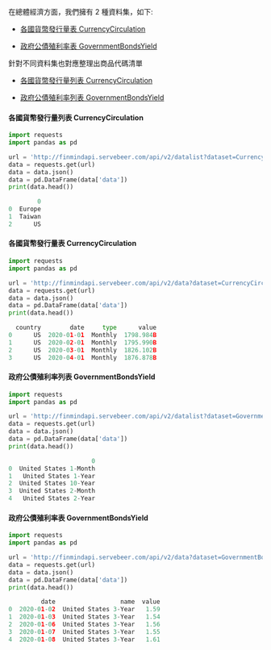 在總體經濟方面，我們擁有 2 種資料集，如下:

- [各國貨幣發行量表 CurrencyCirculation](https://finmind.github.io/tutor/TaiwanStock/#currencycirculation)

- [政府公債殖利率表 GovernmentBondsYield](https://finmind.github.io/tutor/TaiwanStock/#governmentbondsyield)

針對不同資料集也對應整理出商品代碼清單

- [各國貨幣發行量列表 CurrencyCirculation](https://finmind.github.io/tutor/TaiwanStock/#currencycirculation)

- [政府公債殖利率列表 GovernmentBondsYield](https://finmind.github.io/tutor/TaiwanStock/#governmentbondsyield)

#### 各國貨幣發行量列表 CurrencyCirculation

```python
import requests
import pandas as pd

url = 'http://finmindapi.servebeer.com/api/v2/datalist?dataset=CurrencyCirculation'
data = requests.get(url)
data = data.json()
data = pd.DataFrame(data['data'])
print(data.head())

        0
0  Europe
1  Taiwan
2      US
```

#### 各國貨幣發行量表 CurrencyCirculation

```python
import requests
import pandas as pd

url = 'http://finmindapi.servebeer.com/api/v2/data?dataset=CurrencyCirculation&date=2020-01-01&data_id=US'
data = requests.get(url)
data = data.json()
data = pd.DataFrame(data['data'])
print(data.head())

  country        date     type      value
0      US  2020-01-01  Monthly  1798.984B
1      US  2020-02-01  Monthly  1795.990B
2      US  2020-03-01  Monthly  1826.102B
3      US  2020-04-01  Monthly  1876.878B
```

#### 政府公債殖利率列表 GovernmentBondsYield

```python
import requests
import pandas as pd

url = 'http://finmindapi.servebeer.com/api/v2/datalist?dataset=GovernmentBondsYield'
data = requests.get(url)
data = data.json()
data = pd.DataFrame(data['data'])
print(data.head())

                       0
0  United States 1-Month
1   United States 1-Year
2  United States 10-Year
3  United States 2-Month
4   United States 2-Year
```

#### 政府公債殖利率表 GovernmentBondsYield

```python
import requests
import pandas as pd

url = 'http://finmindapi.servebeer.com/api/v2/data?dataset=GovernmentBondsYield&date=2020-01-01&data_id=United%20States%203-Year'
data = requests.get(url)
data = data.json()
data = pd.DataFrame(data['data'])
print(data.head())

         date                  name  value
0  2020-01-02  United States 3-Year   1.59
1  2020-01-03  United States 3-Year   1.54
2  2020-01-06  United States 3-Year   1.56
3  2020-01-07  United States 3-Year   1.55
4  2020-01-08  United States 3-Year   1.61
```
